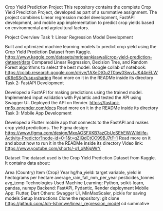 Crop Yield Prediction Project
This repository contains the complete Crop Yield Prediction Project, developed as part of a summative assignment. The project combines Linear regression model development, FastAPI development, and mobile app implementation to predict crop yields based on environmental and agricultural factors.

Project Overview
Task 1: Linear Regression Model Development

Built and optimized machine learning models to predict crop yield using the Crop Yield Prediction Dataset from Kaggle. https://www.kaggle.com/datasets/mrigaankjaswal/crop-yield-prediction-dataset/data
Compared Linear Regression, Decision Tree, and Random Forest algorithms to select the best model.
Google collab of notebook: https://colab.research.google.com/drive/1AXeDtGu2T0aw0SwvLJK44nELWdK6eSSg?usp=sharing Read more on it in the READMe inside its directory
Task 2: FastAPI Development

Developed a FastAPI for making predictions using the trained model.
Implemented input validation with Pydantic and tested the API using Swagger UI.
Deployed the API on Render. https://fastapi-rm5x.onrender.com/docs Read more on it in the READMe inside its directory
Task 3: Mobile App Development

Developed a Flutter mobile app that connects to the FastAPI and makes crop yield predictions.
The Figma design: https://www.figma.com/design/MxoAOSFXKB7azCbUcSEhEW/Wildlife-Activity-Predictor?node-id=0-1&t=qZiQdCtCC99BJ7tF-1 Read more on it and about how to run it in the READMe inside its directory
Video link: https://www.youtube.com/shorts/-o1_xM6pWrY

Dataset
The dataset used is the Crop Yield Prediction Dataset from Kaggle. It contains data about:

Area (Country)
Item (Crop)
Year
hg/ha_yield: target variable, yield in hectograms per hectare
average_rain_fall_mm_per_year
pesticides_tonnes
avg_temp
Technologies Used
Machine Learning: Python, scikit-learn, pandas, numpy
Backend: FastAPI, Pydantic, Render deployment
Mobile App: Flutter, Dart
Others: Swagger UI, MinMaxScaler, pickle for saving models
Setup Instructions
Clone the repository:
git clone https://github.com/Joh-Ishimwe/linear_regression_model
cd summative
